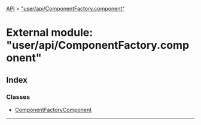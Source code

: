 [API](../README.md) > ["user/api/ComponentFactory.component"](../modules/_user_api_componentfactory_component_.md)

# External module: "user/api/ComponentFactory.component"

## Index

### Classes

* [ComponentFactoryComponent](../classes/_user_api_componentfactory_component_.componentfactorycomponent.md)

---

